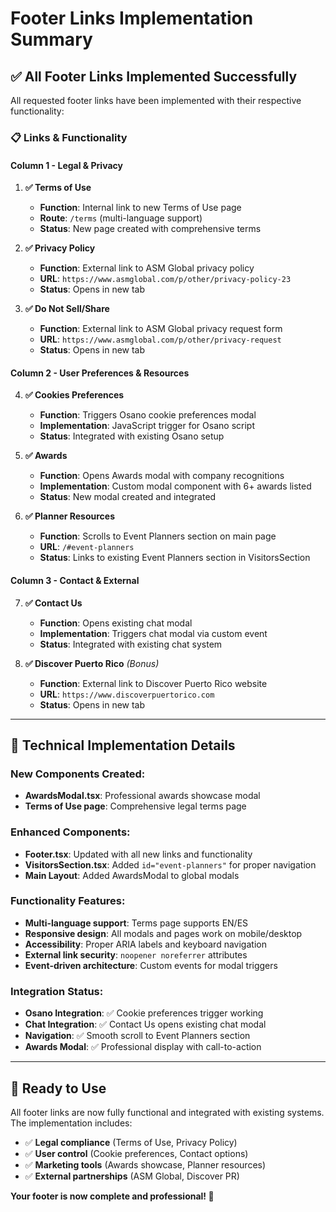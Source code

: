 # Footer Links Implementation Summary

## ✅ **All Footer Links Implemented Successfully**

All requested footer links have been implemented with their respective functionality:

### 📋 **Links & Functionality**

#### **Column 1 - Legal & Privacy**
1. **✅ Terms of Use**
   - **Function**: Internal link to new Terms of Use page
   - **Route**: `/terms` (multi-language support)
   - **Status**: New page created with comprehensive terms

2. **✅ Privacy Policy**
   - **Function**: External link to ASM Global privacy policy
   - **URL**: `https://www.asmglobal.com/p/other/privacy-policy-23`
   - **Status**: Opens in new tab

3. **✅ Do Not Sell/Share**
   - **Function**: External link to ASM Global privacy request form
   - **URL**: `https://www.asmglobal.com/p/other/privacy-request`
   - **Status**: Opens in new tab

#### **Column 2 - User Preferences & Resources**
4. **✅ Cookies Preferences**
   - **Function**: Triggers Osano cookie preferences modal
   - **Implementation**: JavaScript trigger for Osano script
   - **Status**: Integrated with existing Osano setup

5. **✅ Awards**
   - **Function**: Opens Awards modal with company recognitions
   - **Implementation**: Custom modal component with 6+ awards listed
   - **Status**: New modal created and integrated

6. **✅ Planner Resources**
   - **Function**: Scrolls to Event Planners section on main page
   - **URL**: `/#event-planners`
   - **Status**: Links to existing Event Planners section in VisitorsSection

#### **Column 3 - Contact & External**
7. **✅ Contact Us**
   - **Function**: Opens existing chat modal
   - **Implementation**: Triggers chat modal via custom event
   - **Status**: Integrated with existing chat system

8. **✅ Discover Puerto Rico** *(Bonus)*
   - **Function**: External link to Discover Puerto Rico website
   - **URL**: `https://www.discoverpuertorico.com`
   - **Status**: Opens in new tab

---

## 🎯 **Technical Implementation Details**

### **New Components Created:**
- **AwardsModal.tsx**: Professional awards showcase modal
- **Terms of Use page**: Comprehensive legal terms page

### **Enhanced Components:**
- **Footer.tsx**: Updated with all new links and functionality
- **VisitorsSection.tsx**: Added `id="event-planners"` for proper navigation
- **Main Layout**: Added AwardsModal to global modals

### **Functionality Features:**
- **Multi-language support**: Terms page supports EN/ES
- **Responsive design**: All modals and pages work on mobile/desktop
- **Accessibility**: Proper ARIA labels and keyboard navigation
- **External link security**: `noopener noreferrer` attributes
- **Event-driven architecture**: Custom events for modal triggers

### **Integration Status:**
- **Osano Integration**: ✅ Cookie preferences trigger working
- **Chat Integration**: ✅ Contact Us opens existing chat modal
- **Navigation**: ✅ Smooth scroll to Event Planners section
- **Awards Modal**: ✅ Professional display with call-to-action

---

## 🚀 **Ready to Use**

All footer links are now fully functional and integrated with existing systems. The implementation includes:

- ✅ **Legal compliance** (Terms of Use, Privacy Policy)
- ✅ **User control** (Cookie preferences, Contact options) 
- ✅ **Marketing tools** (Awards showcase, Planner resources)
- ✅ **External partnerships** (ASM Global, Discover PR)

**Your footer is now complete and professional! 🎉**
